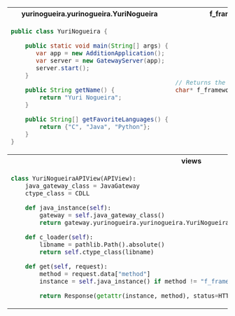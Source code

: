 <table align="center">
<tr>
<th>yurinogueira.yurinogueira.YuriNogueira</th>
<th>f_framework.h</th>
<th>f_framework.c</th>
</tr>
<tr>
<td style="width: 290px">

```java
public class YuriNogueira {

    public static void main(String[] args) {
       var app = new AdditionApplication();
       var server = new GatewayServer(app);
       server.start();
    }

    public String getName() {
        return "Yuri Nogueira";
    }

    public String[] getFavoriteLanguages() {
        return {"C", "Java", "Python"};
    }
}
```

</td>
<td>

```h
// Returns the favorite framework
char* f_framework();
```

</td>
</td>
<td>

```c
char* f_framework()
{
    return "Django";
}
```

</td>
</tr>

<tr>
<th colspan="3">views</th>
</tr>
<tr>
<td colspan="3">

```python
class YuriNogueiraAPIView(APIView):
    java_gateway_class = JavaGateway
    ctype_class = CDLL

    def java_instance(self):
        gateway = self.java_gateway_class()
        return gateway.yurinogueira.yurinogueira.YuriNogueira()

    def c_loader(self):
        libname = pathlib.Path().absolute()
        return self.ctype_class(libname)

    def get(self, request):
        method = request.data["method"]
        instance = self.java_instance() if method != "f_framework" else c_loader()

        return Response(getattr(instance, method), status=HTTP_200_OK)
```

</td>
</tr>
</table>

